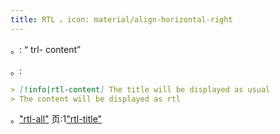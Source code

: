```yaml
---
title: RTL 。icon: material/align-horizontal-right
---
```


。: “ trl- content”

。:

```md
> [!info|rtl-content] The title will be displayed as usual
> The content will be displayed as rtl
```

。["rtl-all"](../combined-styling/page-11.md)
页:1["rtl-title"](../title-styling/page-11.md)

